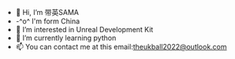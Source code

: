 - 👋 Hi, I’m 带英SAMA
- -^o^ I'm form China 
- 👀 I’m interested in Unreal Development Kit
- 🌱 I’m currently learning python
- 📫 You can contact me at this email:theukball2022@outlook.com 
<!---
DaiyingSAMA/DaiyingSAMA is a ✨ special ✨ repository because its `README.md` (this file) appears on your GitHub profile.
You can click the Preview link to take a look at your changes.
--->
